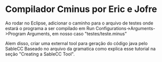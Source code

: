 ﻿# Compilador Cminus por Eric e Jofre

Ao rodar no Eclipse, adicionar o caminho para o arquivo de testes onde estará o programa a ser compilado em Run Configurations->Arguments->Program Arguments, em nosso caso "testes/teste.minus"

Alem disso, criar uma external tool para geração do código java pelo SableCC Baseado no arquivo da gramatica como explica esse <a src="http://web.archive.org/web/20090318023544/http://www.comp.nus.edu.sg/~sethhetu/rooms/Tutorials/EclipseAndSableCC.html">tutorial</a> na seção "Creating a SableCC Tool".
